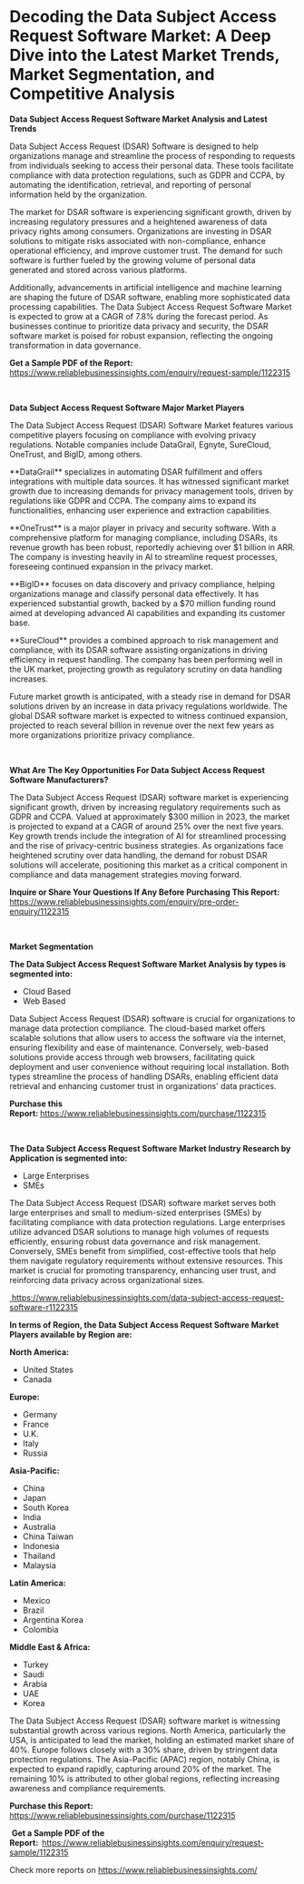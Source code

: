 <p><h1>Decoding the Data Subject Access Request Software Market: A Deep Dive into the Latest Market Trends, Market Segmentation, and Competitive Analysis</h1></p><p><strong>Data Subject Access Request Software Market Analysis and Latest Trends</strong></p>
<p><p>Data Subject Access Request (DSAR) Software is designed to help organizations manage and streamline the process of responding to requests from individuals seeking to access their personal data. These tools facilitate compliance with data protection regulations, such as GDPR and CCPA, by automating the identification, retrieval, and reporting of personal information held by the organization. </p><p>The market for DSAR software is experiencing significant growth, driven by increasing regulatory pressures and a heightened awareness of data privacy rights among consumers. Organizations are investing in DSAR solutions to mitigate risks associated with non-compliance, enhance operational efficiency, and improve customer trust. The demand for such software is further fueled by the growing volume of personal data generated and stored across various platforms.</p><p>Additionally, advancements in artificial intelligence and machine learning are shaping the future of DSAR software, enabling more sophisticated data processing capabilities. The Data Subject Access Request Software Market is expected to grow at a CAGR of 7.8% during the forecast period. As businesses continue to prioritize data privacy and security, the DSAR software market is poised for robust expansion, reflecting the ongoing transformation in data governance.</p></p>
<p><strong>Get a Sample PDF of the Report:&nbsp;</strong> <a href="https://www.reliablebusinessinsights.com/enquiry/request-sample/1122315?utm_campaign=3004&utm_medium=2&utm_source=Github&utm_content=ia&utm_term=10032025&utm_id=data-subject-access-request-software">https://www.reliablebusinessinsights.com/enquiry/request-sample/1122315</a></p>
<p>&nbsp;</p>
<p><strong>Data Subject Access Request Software Major Market Players</strong></p>
<p><p>The Data Subject Access Request (DSAR) Software Market features various competitive players focusing on compliance with evolving privacy regulations. Notable companies include DataGrail, Egnyte, SureCloud, OneTrust, and BigID, among others.</p><p>**DataGrail** specializes in automating DSAR fulfillment and offers integrations with multiple data sources. It has witnessed significant market growth due to increasing demands for privacy management tools, driven by regulations like GDPR and CCPA. The company aims to expand its functionalities, enhancing user experience and extraction capabilities.</p><p>**OneTrust** is a major player in privacy and security software. With a comprehensive platform for managing compliance, including DSARs, its revenue growth has been robust, reportedly achieving over $1 billion in ARR. The company is investing heavily in AI to streamline request processes, foreseeing continued expansion in the privacy market.</p><p>**BigID** focuses on data discovery and privacy compliance, helping organizations manage and classify personal data effectively. It has experienced substantial growth, backed by a $70 million funding round aimed at developing advanced AI capabilities and expanding its customer base.</p><p>**SureCloud** provides a combined approach to risk management and compliance, with its DSAR software assisting organizations in driving efficiency in request handling. The company has been performing well in the UK market, projecting growth as regulatory scrutiny on data handling increases.</p><p>Future market growth is anticipated, with a steady rise in demand for DSAR solutions driven by an increase in data privacy regulations worldwide. The global DSAR software market is expected to witness continued expansion, projected to reach several billion in revenue over the next few years as more organizations prioritize privacy compliance.</p></p>
<p>&nbsp;</p>
<p><strong>What Are The Key Opportunities For Data Subject Access Request Software Manufacturers?</strong></p>
<p><p>The Data Subject Access Request (DSAR) software market is experiencing significant growth, driven by increasing regulatory requirements such as GDPR and CCPA. Valued at approximately $300 million in 2023, the market is projected to expand at a CAGR of around 25% over the next five years. Key growth trends include the integration of AI for streamlined processing and the rise of privacy-centric business strategies. As organizations face heightened scrutiny over data handling, the demand for robust DSAR solutions will accelerate, positioning this market as a critical component in compliance and data management strategies moving forward.</p></p>
<p><strong>Inquire or Share Your Questions If Any Before Purchasing This Report:</strong> <a href="https://www.reliablebusinessinsights.com/enquiry/pre-order-enquiry/1122315?utm_campaign=3004&utm_medium=2&utm_source=Github&utm_content=ia&utm_term=10032025&utm_id=data-subject-access-request-software">https://www.reliablebusinessinsights.com/enquiry/pre-order-enquiry/1122315</a></p>
<p>&nbsp;</p>
<p><strong>Market Segmentation</strong></p>
<p><strong>The Data Subject Access Request Software Market Analysis by types is segmented into:</strong></p>
<p><ul><li>Cloud Based</li><li>Web Based</li></ul></p>
<p><p>Data Subject Access Request (DSAR) software is crucial for organizations to manage data protection compliance. The cloud-based market offers scalable solutions that allow users to access the software via the internet, ensuring flexibility and ease of maintenance. Conversely, web-based solutions provide access through web browsers, facilitating quick deployment and user convenience without requiring local installation. Both types streamline the process of handling DSARs, enabling efficient data retrieval and enhancing customer trust in organizations' data practices.</p></p>
<p><strong>Purchase this Report:&nbsp;</strong><a href="https://www.reliablebusinessinsights.com/purchase/1122315?utm_campaign=3004&utm_medium=2&utm_source=Github&utm_content=ia&utm_term=10032025&utm_id=data-subject-access-request-software">https://www.reliablebusinessinsights.com/purchase/1122315</a></p>
<p>&nbsp;</p>
<p><strong>The Data Subject Access Request Software Market Industry Research by Application is segmented into:</strong></p>
<p><ul><li>Large Enterprises</li><li>SMEs</li></ul></p>
<p><p>The Data Subject Access Request (DSAR) software market serves both large enterprises and small to medium-sized enterprises (SMEs) by facilitating compliance with data protection regulations. Large enterprises utilize advanced DSAR solutions to manage high volumes of requests efficiently, ensuring robust data governance and risk management. Conversely, SMEs benefit from simplified, cost-effective tools that help them navigate regulatory requirements without extensive resources. This market is crucial for promoting transparency, enhancing user trust, and reinforcing data privacy across organizational sizes.</p></p>
<p><a href="https://www.reliablebusinessinsights.com/data-subject-access-request-software-r1122315?utm_campaign=3004&utm_medium=2&utm_source=Github&utm_content=ia&utm_term=10032025&utm_id=data-subject-access-request-software">&nbsp;https://www.reliablebusinessinsights.com/data-subject-access-request-software-r1122315</a></p>
<p><strong>In terms of Region, the Data Subject Access Request Software Market Players available by Region are:</strong></p>
<p>
    <p> <strong> North America: </strong>
        <ul>
            <li>United States</li>
            <li>Canada</li>
        </ul>
        </p> 
    <p> <strong> Europe: </strong>
        <ul>
            <li>Germany</li>
            <li>France</li>
            <li>U.K.</li>
            <li>Italy</li>
            <li>Russia</li>
        </ul>
        </p> 
    <p> <strong> Asia-Pacific: </strong>
        <ul>
            <li>China</li>
            <li>Japan</li>
            <li>South Korea</li>
            <li>India</li>
            <li>Australia</li>
            <li>China Taiwan</li>
            <li>Indonesia</li>
            <li>Thailand</li>
            <li>Malaysia</li>
        </ul>
        </p> 
    <p> <strong> Latin America: </strong>
        <ul>
            <li>Mexico</li>
            <li>Brazil</li>
            <li>Argentina Korea</li>
            <li>Colombia</li>
        </ul>
        </p> 
    <p> <strong> Middle East & Africa: </strong>
        <ul>
            <li>Turkey</li>
            <li>Saudi</li>
            <li>Arabia</li>
            <li>UAE</li>
            <li>Korea</li>
        </ul>
    </p>
    </p>
<p><p>The Data Subject Access Request (DSAR) software market is witnessing substantial growth across various regions. North America, particularly the USA, is anticipated to lead the market, holding an estimated market share of 40%. Europe follows closely with a 30% share, driven by stringent data protection regulations. The Asia-Pacific (APAC) region, notably China, is expected to expand rapidly, capturing around 20% of the market. The remaining 10% is attributed to other global regions, reflecting increasing awareness and compliance requirements.</p></p>
<p><strong>Purchase this Report: </strong><a href="https://www.reliablebusinessinsights.com/purchase/1122315?utm_campaign=3004&utm_medium=2&utm_source=Github&utm_content=ia&utm_term=10032025&utm_id=data-subject-access-request-software">https://www.reliablebusinessinsights.com/purchase/1122315</a></p>
<p>&nbsp;<strong>Get a Sample PDF of the Report:&nbsp;&nbsp;</strong><a href="https://www.reliablebusinessinsights.com/enquiry/request-sample/1122315?utm_campaign=3004&utm_medium=2&utm_source=Github&utm_content=ia&utm_term=10032025&utm_id=data-subject-access-request-software">https://www.reliablebusinessinsights.com/enquiry/request-sample/1122315</a></p>
<p><strong></strong></p>
<p>Check more reports on <a href="https://www.reliablebusinessinsights.com/?utm_campaign=3004&utm_medium=2&utm_source=Github&utm_content=ia&utm_term=10032025&utm_id=data-subject-access-request-software">https://www.reliablebusinessinsights.com/</a></p>